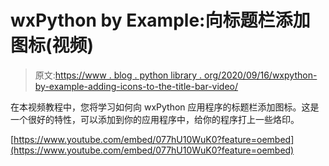 # wxPython by Example:向标题栏添加图标(视频)

> 原文:[https://www . blog . python library . org/2020/09/16/wxpython-by-example-adding-icons-to-the-title-bar-video/](https://www.blog.pythonlibrary.org/2020/09/16/wxpython-by-example-adding-icons-to-the-title-bar-video/)

在本视频教程中，您将学习如何向 wxPython 应用程序的标题栏添加图标。这是一个很好的特性，可以添加到你的应用程序中，给你的程序打上一些烙印。

[https://www.youtube.com/embed/077hU10WuK0?feature=oembed](https://www.youtube.com/embed/077hU10WuK0?feature=oembed)